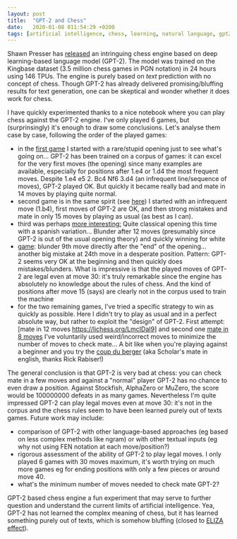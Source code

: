 ```yaml
---
layout: post
title:  "GPT-2 and Chess"
date:   2020-01-08 011:54:29 +0200
tags: [artificial intelligence, chess, learning, natural language, gpt2]
---
```


Shawn Presser has [released](https://twitter.com/theshawwn/status/1214013710173425665) an intringuing chess engine based on deep learning-based language model (GPT-2). The model was trained on the Kingbase dataset (3.5 million chess games in PGN notation) in 24 hours using 146 TPUs. The engine is purely based on *text* prediction with no concept of chess. Though GPT-2 has already delivered promising/bluffing results for text generation, one can be skeptical and wonder whether it does work for chess.

I have quickly experimented thanks to a nice notebook where you can play chess against the GPT-2 engine.
I've only played 6 games, but (surprinsingly) it's enough to draw some conclusions.
Let's analyse them case by case, following the order of the played games:
 * in the [first game](https://lichess.org/HLyQkZz7) I started with a rare/stupid opening just to see what's going on... GPT-2 has been trained on a corpus of games: it can excel for the very first moves (the opening) since many examples are available, especially for positions after 1.e4 or 1.d4 the most frequent moves. Despite 1.e4 e5 2. Bc4 Nf6 3.d4 (an infrequent line/sequence of moves), GPT-2 played OK. But quickly it became really bad and mate in 14 moves by playing quite normal.
 * second game is in the same spirit (see [here](https://lichess.org/eCxIwD2t)) I started with an infrequent move (1.b4), first moves of GPT-2 are OK, and then strong mistakes and mate in only 15 moves by playing as usual (as best as I can).
 * third was perhaps [more interesting:](https://lichess.org/VGsWKdY2) Quite classical opening this time with a spanish variation... Blunder after 12 moves (presumably since GPT-2 is out of the usual opening theory) and quickly winning for white
 * [game](https://lichess.org/25E56BCz): blunder 9th move directly after the "end" of the opening... another big mistake at 24th move in a desperate position. Pattern: GPT-2 seems very OK at the beginning and then quickly does mistakes/blunders. What is impressive is that the played moves of GPT-2 are legal even at move 30: it's truly remarkable since the engine has absolutely no knowledge about the rules of chess. And the kind of positions after move 15 (says) are clearly not in the corpus used to train the machine 
 * for the two remaining games, I've tried a specific strategy to win as quickly as possible. Here I didn't try to play as usual and in a perfect absolute way, but rather to exploit the "design" of GPT-2. First attempt: [mate in 12 moves https://lichess.org/LmcIDaI9] and second one [mate in 8 moves](https://lichess.org/pG4S7RcF) I've voluntarily used weird/incorrect moves to minimize the number of moves to check mate... A bit like when you're playing against a beginner and you try the [coup du berger](https://fr.wikipedia.org/wiki/Coup_du_berger) (aka Scholar's mate in english, thanks Rick Rabiser!)

The general conclusion is that GPT-2 is very bad at chess: you can check mate in a few moves and against a "normal" player GPT-2 has no chance to even draw a position. Against Stockfish, AlphaZero or MuZero, the score would be 100000000 defeats in as many games. Nevertheless I'm quite impressed GPT-2 can play legal moves even at move 30: it's not in the corpus and the chess rules seem to have been learned purely out of texts games.
Future work may include:
 * comparison of GPT-2 with other language-based approaches (eg based on less complex methods like ngram) or with other textual inputs (eg why not using FEN notation at each move/position?)
 * rigorous assessment of the ability of GPT-2 to play legal moves. I only played 6 games with 30 moves maximum, it's worth trying on much more games eg for ending positions with only a few pieces or around move 40.
 * what's the minimum number of moves needed to check mate GPT-2? 

GPT-2 based chess engine a fun experiment that may serve to further question and understand the current limits of artificial intelligence. Yea, GPT-2 has not learned the complex meaning of chess, but it has learned something purely out of texts, which is somehow bluffing (closed to [ELIZA effect](https://en.m.wikipedia.org/wiki/ELIZA_effect)). 








